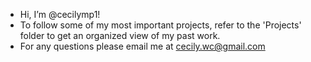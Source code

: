 -  Hi, I’m @cecilymp1!
-  To follow some of my most important projects, refer to the 'Projects' folder to get an organized view of my past work.
-  For any questions please email me at cecily.wc@gmail.com

<!---
cecilymp1/cecilymp1 is a ✨ special ✨ repository because its `README.md` (this file) appears on your GitHub profile.
You can click the Preview link to take a look at your changes.
--->
